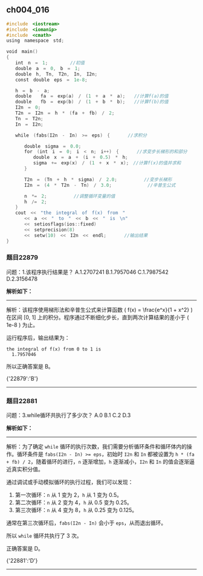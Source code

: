 ## ch004_016
``` c++
#include　<iostream>
#include　<iomanip>
#include　<cmath>
using　namespace　std;

void　main()
{
　　int　n　=　1;　　　　　//初值
　　double　a　=　0,　b　=　1;
　　double　h,　Tn,　T2n,　In,　I2n;
　　const　double　eps　=　1e-8;

　　h　=　b　-　a;
　　double　　fa　=　exp(a)　/　(1　+　a　*　a);　　//计算f(a)的值
　　double　　fb　=　exp(b)　/　(1　+　b　*　b);　　//计算f(b)的值
　　I2n　=　0;
　　T2n　=　I2n　=　h　*　(fa　+　fb)　/　2;
　　Tn　=　T2n;
　　In　=　I2n;

　　while　(fabs(I2n　-　In)　>=　eps)　{　　　　//求积分

　　　　double　sigma　=　0.0;
　　　　for　(int　i　=　0;　i　<　n;　i++)　{　　　　//求变步长梯形的和部分
　　　　　　double　x　=　a　+　(i　+　0.5)　*　h;
　　　　　　sigma　+=　exp(x)　/　(1　+　x　*　x);　//计算f(x)的值并求和
　　　　}

　　　　T2n　=　(Tn　+　h　*　sigma)　/　2.0;　　　　　　//变步长梯形
　　　　I2n　=　(4　*　T2n　-　Tn)　/　3.0;　　　　　　　　//辛普生公式

　　　　n　*=　2;　　　　　　//调整循环变量的值
　　　　h　/=　2;
　　}
　　cout　<<　"the　integral　of　f(x)　from　"
　　　　<<　a　<<　"　to　"　<<　b　<<　"　is　\n"
　　　　<<　setiosflags(ios::fixed)
　　　　<<　setprecision(8)
　　　　<<　setw(10)　<<　I2n　<<　endl;　　　　//输出结果
}

```
### 题目22879
问题：1.该程序执行结果是？
A.1.2707241
B.1.7957046
C.1.7987542
D.2.3156478


**解析如下：**

------

解析：该程序使用梯形法和辛普生公式来计算函数 \( f(x) = \frac{e^x}{1 + x^2} \) 在区间 [0, 1] 上的积分。程序通过不断细化步长，直到两次计算结果的差小于 \( 1e-8 \) 为止。

运行程序后，输出结果为：
```
the integral of f(x) from 0 to 1 is 
  1.7957046
```

所以正确答案是 B。

{'22879':'B'}

------

### 题目22881
问题：3.while循环共执行了多少次？
A.0
B.1
C.2
D.3


**解析如下：**

------

解析：为了确定 `while` 循环的执行次数，我们需要分析循环条件和循环体内的操作。循环条件是 `fabs(I2n - In) >= eps`，初始时 `I2n` 和 `In` 都被设置为 `h * (fa + fb) / 2`，随着循环的进行，`n` 逐渐增加，`h` 逐渐减小，`I2n` 和 `In` 的值会逐渐逼近真实积分值。

通过调试或手动模拟循环的执行过程，我们可以发现：
1. 第一次循环：`n` 从 1 变为 2，`h` 从 1 变为 0.5。
2. 第二次循环：`n` 从 2 变为 4，`h` 从 0.5 变为 0.25。
3. 第三次循环：`n` 从 4 变为 8，`h` 从 0.25 变为 0.125。

通常在第三次循环后，`fabs(I2n - In)` 会小于 `eps`，从而退出循环。

所以 `while` 循环共执行了 3 次。

正确答案是 D。

{'22881':'D'}

------

